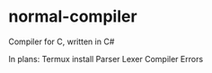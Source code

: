 # normal-compiler

Compiler for C, written in C#

In plans:
Termux install
Parser
Lexer
Compiler
Errors
